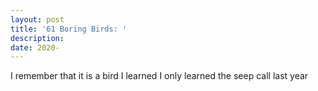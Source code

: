 ```yaml
---
layout: post
title: '61 Boring Birds: '
description:
date: 2020-
---
```


I remember that it is a bird I learned
I only learned the seep call last year
